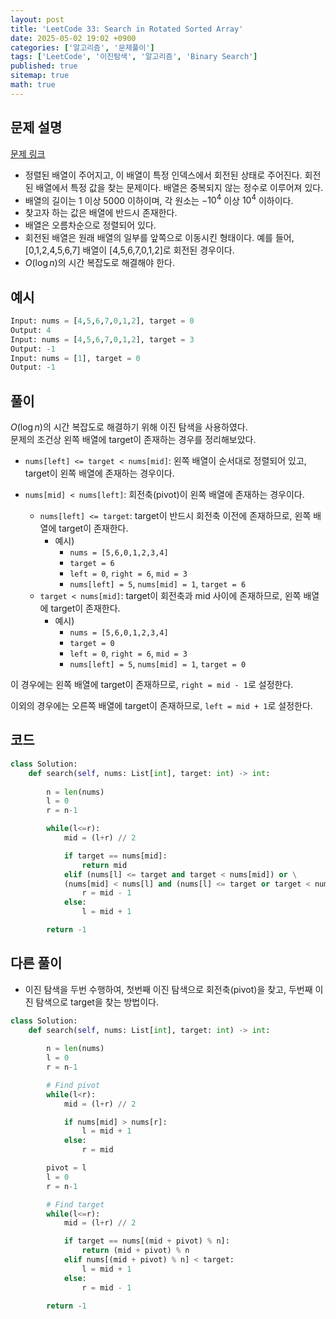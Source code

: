 ```yaml
---
layout: post
title: 'LeetCode 33: Search in Rotated Sorted Array'
date: 2025-05-02 19:02 +0900
categories: ['알고리즘', '문제풀이']
tags: ['LeetCode', '이진탐색', '알고리즘', 'Binary Search']
published: true
sitemap: true
math: true
---
```



## 문제 설명

[문제 링크](https://leetcode.com/problems/search-in-rotated-sorted-array/)

- 정렬된 배열이 주어지고, 이 배열이 특정 인덱스에서 회전된 상태로 주어진다. 회전된 배열에서 특정 값을 찾는 문제이다. 배열은 중복되지 않는 정수로 이루어져 있다.  
- 배열의 길이는 1 이상 5000 이하이며, 각 원소는 $-10^4$ 이상 $10^4$ 이하이다.  
- 찾고자 하는 값은 배열에 반드시 존재한다.  
- 배열은 오름차순으로 정렬되어 있다.  
- 회전된 배열은 원래 배열의 일부를 앞쪽으로 이동시킨 형태이다. 예를 들어, [0,1,2,4,5,6,7] 배열이 [4,5,6,7,0,1,2]로 회전된 경우이다.
- $O(\log n)$의 시간 복잡도로 해결해야 한다.

## 예시

```python
Input: nums = [4,5,6,7,0,1,2], target = 0
Output: 4
Input: nums = [4,5,6,7,0,1,2], target = 3
Output: -1
Input: nums = [1], target = 0
Output: -1
```

## 풀이

$O(\log n)$의 시간 복잡도로 해결하기 위해 이진 탐색을 사용하였다.  
문제의 조건상 왼쪽 배열에 target이 존재하는 경우를 정리해보았다.  

- `nums[left] <= target < nums[mid]`: 왼쪽 배열이 순서대로 정렬되어 있고, target이 왼쪽 배열에 존재하는 경우이다.   

- `nums[mid] < nums[left]`: 회전축(pivot)이 왼쪽 배열에 존재하는 경우이다.
  - `nums[left] <= target`: target이 반드시 회전축 이전에 존재하므로, 왼쪽 배열에 target이 존재한다.
    - 예시)
        - `nums = [5,6,0,1,2,3,4]`
        - `target = 6`
        - `left = 0`, `right = 6`, `mid = 3`
        - `nums[left] = 5`, `nums[mid] = 1`, `target = 6`
  - `target < nums[mid]`: target이 회전축과 mid 사이에 존재하므로, 왼쪽 배열에 target이 존재한다.
    - 예시)
        - `nums = [5,6,0,1,2,3,4]`
        - `target = 0`
        - `left = 0`, `right = 6`, `mid = 3`
        - `nums[left] = 5`, `nums[mid] = 1`, `target = 0`

이 경우에는 왼쪽 배열에 target이 존재하므로, `right = mid - 1`로 설정한다.  

이외의 경우에는 오른쪽 배열에 target이 존재하므로, `left = mid + 1`로 설정한다.  

## 코드

```python
class Solution:
    def search(self, nums: List[int], target: int) -> int:
        
        n = len(nums)
        l = 0
        r = n-1

        while(l<=r):
            mid = (l+r) // 2

            if target == nums[mid]:
                return mid
            elif (nums[l] <= target and target < nums[mid]) or \
            (nums[mid] < nums[l] and (nums[l] <= target or target < nums[mid])):
                r = mid - 1
            else:
                l = mid + 1

        return -1
```

## 다른 풀이
- 이진 탐색을 두번 수행하여, 첫번째 이진 탐색으로 회전축(pivot)을 찾고, 두번째 이진 탐색으로 target을 찾는 방법이다.  

```python
class Solution:
    def search(self, nums: List[int], target: int) -> int:
        
        n = len(nums)
        l = 0
        r = n-1

        # Find pivot
        while(l<r):
            mid = (l+r) // 2

            if nums[mid] > nums[r]:
                l = mid + 1
            else:
                r = mid

        pivot = l
        l = 0
        r = n-1

        # Find target
        while(l<=r):
            mid = (l+r) // 2

            if target == nums[(mid + pivot) % n]:
                return (mid + pivot) % n
            elif nums[(mid + pivot) % n] < target:
                l = mid + 1
            else:
                r = mid - 1

        return -1
```  
